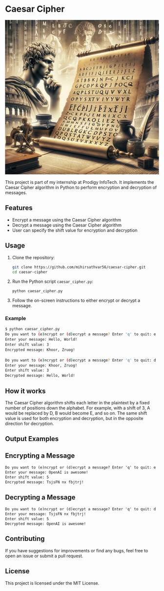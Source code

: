 # Caesar Cipher

![Project Icon](icon.jpg)

This project is part of my internship at Prodigy InfoTech. It implements the Caesar Cipher algorithm in Python to perform encryption and decryption of messages.

## Features

- Encrypt a message using the Caesar Cipher algorithm
- Decrypt a message using the Caesar Cipher algorithm
- User can specify the shift value for encryption and decryption

## Usage

1. Clone the repository:
    ```bash
    git clone https://github.com/mihirsathvar56/caesar-cipher.git
    cd caesar-cipher
    ```
2. Run the Python script `caesar_cipher.py`:
    ```bash
    python caesar_cipher.py
    ```
3. Follow the on-screen instructions to either encrypt or decrypt a message.

### Example

```bash
$ python caesar_cipher.py
Do you want to (e)ncrypt or (d)ecrypt a message? Enter 'q' to quit: e
Enter your message: Hello, World!
Enter shift value: 3
Encrypted message: Khoor, Zruog!

Do you want to (e)ncrypt or (d)ecrypt a message? Enter 'q' to quit: d
Enter your message: Khoor, Zruog!
Enter shift value: 3
Decrypted message: Hello, World!
```

## How it works

The Caesar Cipher algorithm shifts each letter in the plaintext by a fixed number of positions down the alphabet. For example, with a shift of 3, A would be replaced by D, B would become E, and so on. The same shift value is used for both encryption and decryption, but in the opposite direction for decryption.

## Output Examples

## Encrypting a Message
```
Do you want to (e)ncrypt or (d)ecrypt a message? Enter 'q' to quit: e
Enter your message: OpenAI is awesome!
Enter shift value: 5
Encrypted message: TsjsFN nx fbjtrj!
```
## Decrypting a Message
```
Do you want to (e)ncrypt or (d)ecrypt a message? Enter 'q' to quit: d
Enter your message: TsjsFN nx fbjtrj!
Enter shift value: 5
Decrypted message: OpenAI is awesome!
```
## Contributing

If you have suggestions for improvements or find any bugs, feel free to open an issue or submit a pull request.

## License

This project is licensed under the MIT License.
